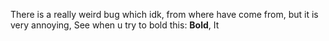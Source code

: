 There is a really weird bug which idk, from where have come from, but it is very annoying, See when u try to bold this: **Bold**, It